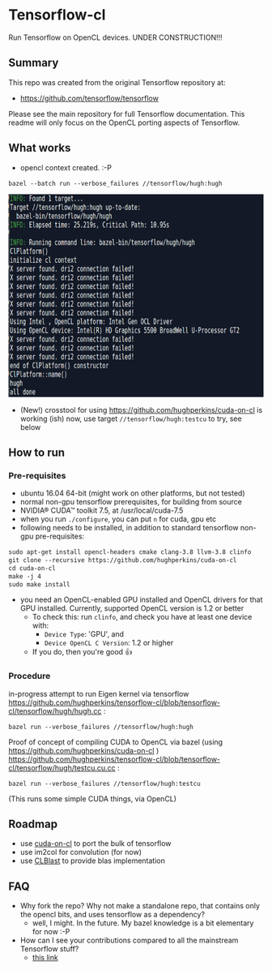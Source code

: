 # Tensorflow-cl

Run Tensorflow on OpenCL devices.  UNDER CONSTRUCTION!!!

## Summary

This repo was created from the original Tensorflow repository at:

- https://github.com/tensorflow/tensorflow

Please see the main repository for full Tensorflow documentation.  This readme will only focus on the OpenCL porting aspects of Tensorflow.

## What works

- opencl context created.  :-P

```
bazel --batch run --verbose_failures //tensorflow/hugh:hugh
```
<img src="doc/img/clcontextonhd5500.png?raw=true" width="600" height="400" />

- (New!) crosstool for using https://github.com/hughperkins/cuda-on-cl is working (ish) now, use target `//tensorflow/hugh:testcu` to try, see below

## How to run

### Pre-requisites

- ubuntu 16.04 64-bit (might work on other platforms, but not tested)
- normal non-gpu tensorflow prerequisites, for building from source
- NVIDIA® CUDA™ toolkit 7.5, at /usr/local/cuda-7.5
- when you run `./configure`, you can put `n` for cuda, gpu etc
- following needs to be installed, in addition to standard tensorflow non-gpu pre-requisites:
```
sudo apt-get install opencl-headers cmake clang-3.8 llvm-3.8 clinfo
git clone --recursive https://github.com/hughperkins/cuda-on-cl
cd cuda-on-cl
make -j 4
sudo make install
```
- you need an OpenCL-enabled GPU installed and OpenCL drivers for that GPU installed.  Currently, supported OpenCL version is 1.2 or better
  - To check this: run `clinfo`, and check you have at least one device with:
    - `Device Type`: 'GPU', and
    - `Device OpenCL C Version`: 1.2 or higher
  - If you do, then you're good :+1:

### Procedure

in-progress attempt to run Eigen kernel via tensorflow https://github.com/hughperkins/tensorflow-cl/blob/tensorflow-cl/tensorflow/hugh/hugh.cc :
```
bazel run --verbose_failures //tensorflow/hugh:hugh
```

Proof of concept of compiling CUDA to OpenCL via bazel (using https://github.com/hughperkins/cuda-on-cl ) https://github.com/hughperkins/tensorflow-cl/blob/tensorflow-cl/tensorflow/hugh/testcu.cu.cc :
```
bazel run --verbose_failures //tensorflow/hugh:testcu
```
(This runs some simple CUDA things, via OpenCL)

## Roadmap

- use [cuda-on-cl](https://github.com/hughperkins/cuda-on-cl) to port the bulk of tensorflow
- use im2col for convolution (for now)
- use [CLBlast](https://github.com/CNugteren/CLBlast) to provide blas implementation

## FAQ

- Why fork the repo?  Why not make a standalone repo, that contains only the opencl bits, and uses tensorflow as a dependency?
  - well, I might.  In the future.  My bazel knowledge is a bit elementary for now :-P
- How can I see your contributions compared to all the mainstream Tensorflow stuff?
  - [this link](https://github.com/hughperkins/tensorflow-cl/compare/master...tensorflow-cl#files_bucket)
